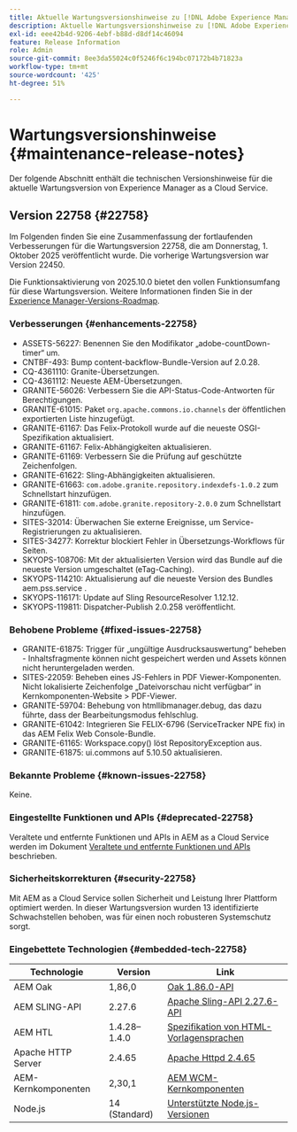 ```yaml
---
title: Aktuelle Wartungsversionshinweise zu [!DNL Adobe Experience Manager] as a Cloud Service.
description: Aktuelle Wartungsversionshinweise zu [!DNL Adobe Experience Manager] as a Cloud Service.
exl-id: eee42b4d-9206-4ebf-b88d-d8df14c46094
feature: Release Information
role: Admin
source-git-commit: 8ee3da55024c0f5246f6c194bc07172b4b71823a
workflow-type: tm+mt
source-wordcount: '425'
ht-degree: 51%

---
```



# Wartungsversionshinweise {#maintenance-release-notes}

Der folgende Abschnitt enthält die technischen Versionshinweise für die aktuelle Wartungsversion von Experience Manager as a Cloud Service.

## Version 22758 {#22758}

Im Folgenden finden Sie eine Zusammenfassung der fortlaufenden Verbesserungen für die Wartungsversion 22758, die am Donnerstag, 1. Oktober 2025 veröffentlicht wurde. Die vorherige Wartungsversion war Version 22450.

Die Funktionsaktivierung von 2025.10.0 bietet den vollen Funktionsumfang für diese Wartungsversion. Weitere Informationen finden Sie in der [Experience Manager-Versions-Roadmap](https://experienceleague.adobe.com/de/docs/experience-manager-release-information/aem-release-updates/update-releases-roadmap).

### Verbesserungen {#enhancements-22758}

* ASSETS-56227: Benennen Sie den Modifikator „adobe-countDown-timer“ um.
* CNTBF-493: Bump content-backflow-Bundle-Version auf 2.0.28.
* CQ-4361110: Granite-Übersetzungen.
* CQ-4361112: Neueste AEM-Übersetzungen.
* GRANITE-56026: Verbessern Sie die API-Status-Code-Antworten für Berechtigungen.
* GRANITE-61015: Paket `org.apache.commons.io.channels` der öffentlichen exportierten Liste hinzugefügt.
* GRANITE-61167: Das Felix-Protokoll wurde auf die neueste OSGI-Spezifikation aktualisiert.
* GRANITE-61167: Felix-Abhängigkeiten aktualisieren.
* GRANITE-61169: Verbessern Sie die Prüfung auf geschützte Zeichenfolgen.
* GRANITE-61622: Sling-Abhängigkeiten aktualisieren.
* GRANITE-61663: `com.adobe.granite.repository.indexdefs-1.0.2` zum Schnellstart hinzufügen.
* GRANITE-61811: `com.adobe.granite.repository-2.0.0` zum Schnellstart hinzufügen.
* SITES-32014: Überwachen Sie externe Ereignisse, um Service-Registrierungen zu aktualisieren.
* SITES-34277: Korrektur blockiert Fehler in Übersetzungs-Workflows für Seiten.
* SKYOPS-108706: Mit der aktualisierten Version wird das Bundle auf die neueste Version umgeschaltet (eTag-Caching).
* SKYOPS-114210: Aktualisierung auf die neueste Version des Bundles aem.pss.service .
* SKYOPS-116171: Update auf Sling ResourceResolver 1.12.12.
* SKYOPS-119811: Dispatcher-Publish 2.0.258 veröffentlicht.

### Behobene Probleme {#fixed-issues-22758}

* GRANITE-61875: Trigger für „ungültige Ausdrucksauswertung“ beheben - Inhaltsfragmente können nicht gespeichert werden und Assets können nicht heruntergeladen werden.
* SITES-22059: Beheben eines JS-Fehlers in PDF Viewer-Komponenten. Nicht lokalisierte Zeichenfolge „Dateivorschau nicht verfügbar“ in Kernkomponenten-Website > PDF-Viewer.
* GRANITE-59704: Behebung von htmllibmanager.debug, das dazu führte, dass der Bearbeitungsmodus fehlschlug.
* GRANITE-61042: Integrieren Sie FELIX-6796 (ServiceTracker NPE fix) in das AEM Felix Web Console-Bundle.
* GRANITE-61165: Workspace.copy() löst RepositoryException aus.
* GRANITE-61875: ui.commons auf 5.10.50 aktualisieren.

### Bekannte Probleme {#known-issues-22758}

Keine.

### Eingestellte Funktionen und APIs {#deprecated-22758}

Veraltete und entfernte Funktionen und APIs in AEM as a Cloud Service werden im Dokument [Veraltete und entfernte Funktionen und APIs](/help/release-notes/deprecated-removed-features.md) beschrieben.

### Sicherheitskorrekturen {#security-22758}

Mit AEM as a Cloud Service sollen Sicherheit und Leistung Ihrer Plattform optimiert werden. In dieser Wartungsversion wurden 13 identifizierte Schwachstellen behoben, was für einen noch robusteren Systemschutz sorgt.

### Eingebettete Technologien {#embedded-tech-22758}

| Technologie | Version | Link |
|---|---|---|
| AEM Oak | 1,86,0 | [Oak 1.86.0-API](https://www.javadoc.io/doc/org.apache.jackrabbit/oak-api/1.86/index.html) |
| AEM SLING-API | 2.27.6 | [Apache Sling-API 2.27.6-API](https://www.javadoc.io/doc/org.apache.sling/org.apache.sling.api/latest/index.html) |
| AEM HTL | 1.4.28–1.4.0 | [Spezifikation von HTML-Vorlagensprachen](https://github.com/adobe/htl-spec) |
| Apache HTTP Server | 2.4.65 | [Apache Httpd 2.4.65](https://apache.googlesource.com/httpd/+/refs/tags/2.4.65/CHANGES) |
| AEM-Kernkomponenten | 2,30,1 | [AEM WCM-Kernkomponenten](https://github.com/adobe/aem-core-wcm-components) |
| Node.js | 14 (Standard) | [Unterstützte Node.js-Versionen](https://experienceleague.adobe.com/de/docs/experience-manager-cloud-service/content/implementing/developing/developing-with-front-end-pipelines#node-versions) |
